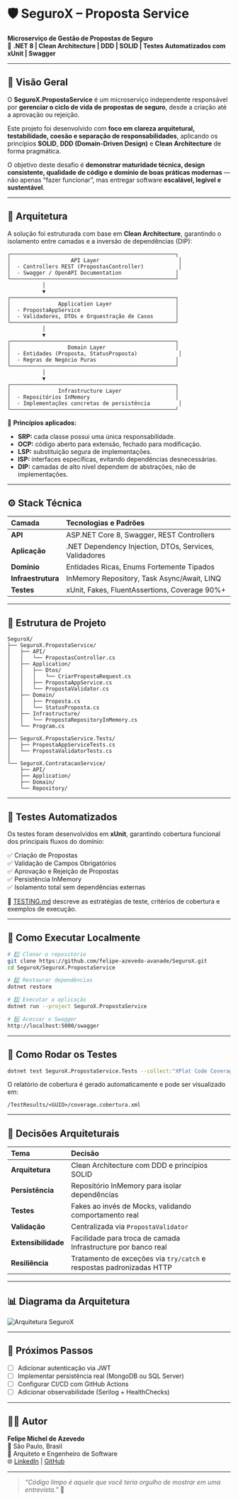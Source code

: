 # 🛡️ SeguroX – Proposta Service

**Microserviço de Gestão de Propostas de Seguro**  
📘 **.NET 8 | Clean Architecture | DDD | SOLID | Testes Automatizados com xUnit | Swagger**

---

## 🚀 Visão Geral

O **SeguroX.PropostaService** é um microserviço independente responsável por **gerenciar o ciclo de vida de propostas de seguro**, desde a criação até a aprovação ou rejeição.

Este projeto foi desenvolvido com **foco em clareza arquitetural, testabilidade, coesão e separação de responsabilidades**, aplicando os princípios **SOLID**, **DDD (Domain-Driven Design)** e **Clean Architecture** de forma pragmática.

O objetivo deste desafio é **demonstrar maturidade técnica, design consistente, qualidade de código e domínio de boas práticas modernas** — não apenas “fazer funcionar”, mas entregar software **escalável, legível e sustentável**.

---

## 🧩 Arquitetura

A solução foi estruturada com base em **Clean Architecture**, garantindo o isolamento entre camadas e a inversão de dependências (DIP):

```
┌────────────────────────────────────────────────────┐
│                   API Layer                         │
│  - Controllers REST (PropostasController)           │
│  - Swagger / OpenAPI Documentation                 │
└────────────────────────────────────────────────────┘
           │
           ▼
┌────────────────────────────────────────────────────┐
│               Application Layer                    │
│  - PropostaAppService                              │
│  - Validadores, DTOs e Orquestração de Casos       │
└────────────────────────────────────────────────────┘
           │
           ▼
┌────────────────────────────────────────────────────┐
│                  Domain Layer                      │
│  - Entidades (Proposta, StatusProposta)             │
│  - Regras de Negócio Puras                         │
└────────────────────────────────────────────────────┘
           │
           ▼
┌────────────────────────────────────────────────────┐
│               Infrastructure Layer                 │
│  - Repositórios InMemory                           │
│  - Implementações concretas de persistência         │
└────────────────────────────────────────────────────┘
```

📄 **Princípios aplicados:**
- **SRP:** cada classe possui uma única responsabilidade.  
- **OCP:** código aberto para extensão, fechado para modificação.  
- **LSP:** substituição segura de implementações.  
- **ISP:** interfaces específicas, evitando dependências desnecessárias.  
- **DIP:** camadas de alto nível dependem de abstrações, não de implementações.

---

## ⚙️ Stack Técnica

| Camada | Tecnologias e Padrões |
|:-------|:----------------------|
| **API** | ASP.NET Core 8, Swagger, REST Controllers |
| **Aplicação** | .NET Dependency Injection, DTOs, Services, Validadores |
| **Domínio** | Entidades Ricas, Enums Fortemente Tipados |
| **Infraestrutura** | InMemory Repository, Task Async/Await, LINQ |
| **Testes** | xUnit, Fakes, FluentAssertions, Coverage 90%+ |

---

## 🧠 Estrutura de Projeto

```
SeguroX/
├── SeguroX.PropostaService/
│   ├── API/
│   │   └── PropostasController.cs
│   ├── Application/
│   │   ├── Dtos/
│   │   │   └── CriarPropostaRequest.cs
│   │   ├── PropostaAppService.cs
│   │   └── PropostaValidator.cs
│   ├── Domain/
│   │   ├── Proposta.cs
│   │   └── StatusProposta.cs
│   ├── Infrastructure/
│   │   └── PropostaRepositoryInMemory.cs
│   └── Program.cs
│
├── SeguroX.PropostaService.Tests/
│   ├── PropostaAppServiceTests.cs
│   └── PropostaValidatorTests.cs
│
└── SeguroX.ContratacaoService/
    ├── API/
    ├── Application/
    ├── Domain/
    └── Repository/
```

---

## 🧪 Testes Automatizados

Os testes foram desenvolvidos em **xUnit**, garantindo cobertura funcional dos principais fluxos do domínio:

✅ Criação de Propostas  
✅ Validação de Campos Obrigatórios  
✅ Aprovação e Rejeição de Propostas  
✅ Persistência InMemory  
✅ Isolamento total sem dependências externas  

📄 [TESTING.md](./SeguroX.PropostaService.Tests/TESTING.md) descreve as estratégias de teste, critérios de cobertura e exemplos de execução.

---

## 🧰 Como Executar Localmente

```bash
# 1️⃣ Clonar o repositório
git clone https://github.com/felipe-azevedo-avanade/SeguroX.git
cd SeguroX/SeguroX.PropostaService

# 2️⃣ Restaurar dependências
dotnet restore

# 3️⃣ Executar a aplicação
dotnet run --project SeguroX.PropostaService

# 4️⃣ Acessar o Swagger
http://localhost:5000/swagger
```

---

## 🧱 Como Rodar os Testes

```bash
dotnet test SeguroX.PropostaService.Tests --collect:"XPlat Code Coverage"
```

O relatório de cobertura é gerado automaticamente e pode ser visualizado em:
```
/TestResults/<GUID>/coverage.cobertura.xml
```

---

## 🧭 Decisões Arquiteturais

| Tema | Decisão |
|:------|:--------|
| **Arquitetura** | Clean Architecture com DDD e princípios SOLID |
| **Persistência** | Repositório InMemory para isolar dependências |
| **Testes** | Fakes ao invés de Mocks, validando comportamento real |
| **Validação** | Centralizada via `PropostaValidator` |
| **Extensibilidade** | Facilidade para troca de camada Infrastructure por banco real |
| **Resiliência** | Tratamento de exceções via `try/catch` e respostas padronizadas HTTP |

---

## 📊 Diagrama da Arquitetura

![Arquitetura SeguroX](./docs/SeguroX_Arquitetura.png)

---

## 🧩 Próximos Passos

- [ ] Adicionar autenticação via JWT  
- [ ] Implementar persistência real (MongoDB ou SQL Server)  
- [ ] Configurar CI/CD com GitHub Actions  
- [ ] Adicionar observabilidade (Serilog + HealthChecks)

---

## 👨‍💻 Autor

**Felipe Michel de Azevedo**  
📍 São Paulo, Brasil  
💼 Arquiteto e Engenheiro de Software  
🌐 [LinkedIn](https://www.linkedin.com/in/felipe-michel-de-azevedo) | [GitHub](https://github.com/felipe-azevedo-avanade)

---

> *“Código limpo é aquele que você teria orgulho de mostrar em uma entrevista.”* 🧠
